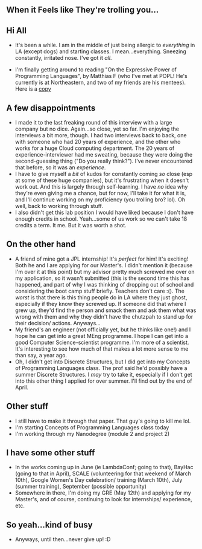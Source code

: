## When it Feels like They're trolling you...

## Hi All
- It's been a while. I am in the middle of just being allergic to *everything* in LA (except dogs) and starting classes.
  I mean...everything. Sneezing constantly, irritated nose. I've got it *all*. 
  
- I'm finally getting around to reading "On the Expressive Power of Programming Languages", by Matthias F (who I've met 
  at POPL! He's currently is at Northeastern, and two of my friends are his mentees). Here is a [copy](https://pdfs.semanticscholar.org/2798/5884a1947b656424b0956f82caeddde546a1.pdf)

## A few disappointments
- I made it to the last freaking round of this interview with a large company but no dice. 
  Again...so close, yet so far. I'm enjoying the interviews a bit more, though.
  I had two interviews back to back, one with someone who had 20 years of experience, and the other 
  who works for a huge Cloud computing department. The 20 years of experience-interviewer had me 
  sweating, because they were doing the second-guessing thing ("Do you really think?"). I've never 
  encountered that before, so it was an *experience*.
- I have to give myself a *bit* of kudos for constantly coming *so* close (esp at some of these huge 
  companies), but it's frustrating when it doesn't work out. And this is largely through self-learning.
  I have *no* idea why they're even giving me a chance, but for now, I'll take it for what it is, and 
  I'll continue working on my proficiency (you trolling bro? lol). Oh well, back to working through stuff.
- I also didn't get this lab position I would have liked because I don't have enough credits in school.
  Yeah...some of us work so we can't take 18 credits a term. It me. But it was worth a shot. 

## On the other hand
- A friend of mine got a JPL internship! It's *perfect* for him! It's exciting! Both he and I are applying
  for our Master's. I didn't mention it (because I'm over it at this point) but my advisor pretty much
  screwed me over on my application, so it wasn't submitted (this is the second time this has happened, and 
  part of why I was thinking of dropping out of school and considering the boot camp stuff briefly. Teachers don't care :(). 
  The *worst* is that there is this thing people do in LA where they just ghost, especially if they know they screwed up.
  If someone did that where I grew up, they'd find the person and smack them and ask them what was wrong with them and why
  they didn't have the chutzpah to stand up for their decision/ actions. Anyways...
- My friend's an engineer (not officially yet, but he thinks like one!) and I hope he can get into a great MEng programme.
  I hope I can get into a good Computer Science-scientist programme. I'm more of a scientist. 
  It's interesting to see how much of that makes a lot more sense to me than say, a year ago. 
- Oh, I didn't get into Discrete Structures, but I did get into my Concepts of Programming Languages class.
  The prof said he'd possibly have a summer Discrete Structures. I *may* try to take it, especially if I don't get
  into this other thing I applied for over summer. I'll find out by the end of April. 
  
## Other stuff
- I still have to make it through that paper. That guy's going to kill me lol.
- I'm starting Concepts of Programming Languages class today
- I'm working through my Nanodegree (module 2 and project 2)

## I have some other stuff
- In the works coming up in June (ie LambdaConf; going to that), BayHac (going to that in April), 
  SCALE (volunteering for that weekend of March 10th), Google Women's Day celebration/ training (March 10th),
  July (summer training), September (possible opportunity)
- Somewhere in there, I'm doing my GRE (May 12th) and applying for my Master's, and of course, continuing to look for 
  internships/ experience, etc. 

## So yeah...kind of busy
- Anyways, until then...never give up! :D
